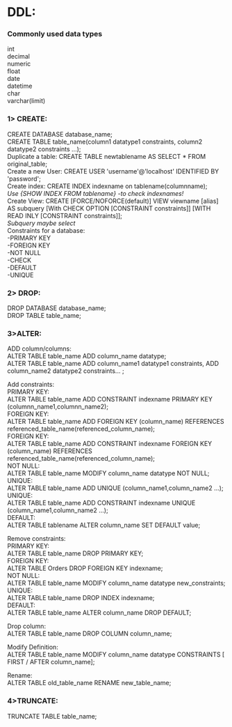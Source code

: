 # DDL:  
### Commonly used data types  
int  
decimal  
numeric  
float  
date  
datetime  
char  
varchar(limit)  
  
### 1>	CREATE:  
CREATE DATABASE database_name;  
CREATE TABLE table_name(column1 datatype1 constraints, column2 datatype2 constraints ...);  
Duplicate a table:  CREATE TABLE newtablename AS SELECT * FROM original_table;  
Create a new User:  CREATE USER 'username'@'localhost' IDENTIFIED BY 'password';  
Create index:  CREATE INDEX indexname on tablename(columnname);  
*Use {SHOW INDEX FROM tablename} -to check indexnames!*  
Create View: CREATE [FORCE/NOFORCE(default)] VIEW viewname [alias] AS subquery [With CHECK OPTION [CONSTRAINT constraints]] [WITH READ INLY [CONSTRAINT constraints]];    
*Subquery maybe select*  
Constraints for a database:  
-PRIMARY KEY  
-FOREIGN KEY  
-NOT NULL  
-CHECK  
-DEFAULT  
-UNIQUE  
  
### 2> DROP:  
DROP DATABASE database_name;  
DROP TABLE table_name;  
  
### 3>ALTER:  
ADD column/columns:  
ALTER TABLE table_name ADD column_name datatype;  
ALTER TABLE table_name ADD column_name1 datatype1 constraints, ADD column_name2 datatype2 constraints... ;  

Add constraints:  
PRIMARY KEY:  
ALTER TABLE table_name ADD CONSTRAINT indexname PRIMARY KEY (columnn_name1,columnn_name2);    
FOREIGN KEY:  
ALTER TABLE table_name ADD FOREIGN KEY (column_name) REFERENCES referenced_table_name(referenced_column_name);    
FOREIGN KEY:  
ALTER TABLE table_name ADD CONSTRAINT indexname FOREIGN KEY (column_name) REFERENCES referenced_table_name(referenced_column_name);    
NOT NULL:  
ALTER TABLE table_name MODIFY column_name datatype NOT NULL;  
UNIQUE:  
ALTER TABLE table_name ADD UNIQUE (column_name1,column_name2 ...);  
UNIQUE:  
ALTER TABLE table_name ADD CONSTRAINT indexname UNIQUE (column_name1,column_name2 ...);  
DEFAULT:  
ALTER TABLE tablename ALTER column_name SET DEFAULT value;  

Remove constraints:  
PRIMARY KEY:  
ALTER TABLE table_name DROP PRIMARY KEY;  
FOREIGN KEY:  
ALTER TABLE Orders DROP FOREIGN KEY indexname;  
NOT NULL:  
ALTER TABLE table_name MODIFY column_name datatype new_constraints;
UNIQUE:  
ALTER TABLE table_name DROP INDEX indexname;  
DEFAULT:  
ALTER TABLE table_name ALTER column_name DROP DEFAULT;  

Drop column:  
ALTER TABLE table_name DROP COLUMN column_name;  

Modify Definition:   
ALTER TABLE table_name MODIFY column_name datatype CONSTRAINTS [ FIRST / AFTER column_name];  

Rename:  
ALTER TABLE old_table_name RENAME new_table_name;  
  
### 4>TRUNCATE:  
TRUNCATE TABLE table_name;  

